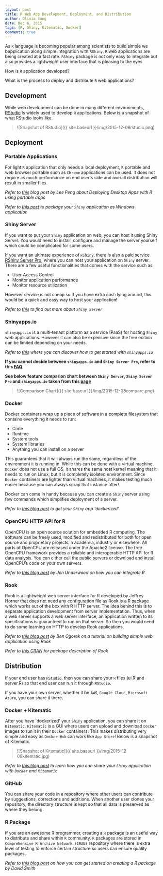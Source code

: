 ```yaml
---
layout: post
title: R Web App Development, Deployment, and Distribution
author: Olivia Sung
date: Dec 8, 2015
tags: [R, Shiny, Kitematic, Docker]
comments: true
---
```


As `R` language is becoming popular among scientists to build simple we bapplication along simple integration with `RShiny`, `R` web applications are being created at a fast rate. `RShiny` package is not only easy to integrate but also provides a lightweight user interface that is pleasing to the eyes.

How is `R` application developed?

What is the process to deploy and distribute `R` web applications?



## Development


While web development can be done in many different environments, [RStudio](https://www.rstudio.com/) is widely used to develop `R` applications. Below is a snapshot of what RStudio looks like.

> ![Snapshot of RStudio]({{ site.baseurl }}/img/2015-12-08rstudio.png)



## Deployment 


### Portable Applications

For light `R` application that only needs a local deployment, `R` portable and web browser portable such as `Chrome` applications can be used. It does not require as much performance on end user's side and overall distribution will result in smaller files.

*Refer to [this](https://www.r-bloggers.com/deploying-desktop-apps-with-r/) blog post by Lee Peng about Deploying Desktop Apps with R using portable apps*

*Refer to [this post](https://blog.analytixware.com/2014/03/packaging-your-shiny-app-as-windows.html) to package your `Shiny` application as Windows application*

### Shiny Server

If you want to put your `Shiny` application on web, you can host it using Shiny Server. You would need to install, configure and manage the server yourself which could be complicated for some users.

If you want an ultimate experience of `RShiny`, there is also a paid service [RShiny Server Pro](https://www.rstudio.com/products/shiny-server-pro/), where you can host your application on `Shiny` server. 
There are a few useful functionalities that comes with the service such as 

- User Access Control
- Monitor application performance 
- Monitor resource utilization 

However service is not cheap so if you have extra cash lying around, this would be a quick and easy way to host your application!

*Refer to [this](https://www.rstudio.com/products/shiny/shiny-server/) to find out more about `Shiny Server`*

### Shinyapps.io

`shinyapps.io` is a multi-tenant platform as a service (PaaS) for hosting `Shiny` web applications. However it can also be expensive since the free edition can be limited depending on your needs.

*Refer to [this](https://shiny.rstudio.com/articles/shinyapps.html) where you can discover how to get started with `shinyapps.io`*

**If you cannot decide between `shinyapps.io` and `Shiny Server Pro`, refer to this [FAQ](https://www.rstudio.com/faq-items/difference-shinyapps-shiny-server/)**

**See below feature comparion chart between `Shiny Server`, `Shiny Server Pro` and `shinyapps.io` taken from this [page](https://www.rstudio.com/products/shinyapps/)**

> ![Comparison Chart]({{ site.baseurl }}/img/2015-12-08compare.png)


### Docker

Docker containers wrap up a piece of software in a complete filesystem that contains everything it needs to run:

- Code
- Runtime
- System tools
- System libraries
- Anything you can install on a server

This guarantees that it will always run the same, regardless of the environment it is running in.
While this can be done with a virtual machine, `Docker` does not use a full OS, it shares the same host kernel meaning that it needs to run on Linux, but it is completely isolated environment. Since `Docker` containers are lighter than virtual machines, it makes testing much easier because you can always scrap that instance after!

Docker can come in handy because you can create a `Shiny` server using few commands which simplifies deployment of a server.

*Refer to [this blog post](https://www.rmining.net/2015/04/30/dockerizing-a-shiny-app/) to get your `Shiny` app 'dockerized'.*

### OpenCPU HTTP API for R

OpenCPU is an open source solution for embedded R computing. The software can be freely used, modified and redistributed for both for open source and proprietary projects in academia, industry or elsewhere. All parts of OpenCPU are released under the Apache2 license.  The free OpenCPU framework provides a reliable and interoperable HTTP API for R data analysis. You can either call the public servers or download and install OpenCPU’s code on your own servers.

*Refer to [this blog post](https://www.jenunderwood.com/2015/01/12/part-1-integrating-r/) by Jen Underwood on how you can integrate R*

### Rook

Rook is a lightweight web server interface for R developed by Jeffrey Horner that does not need any configuration file as Rook is a R package which works out of the box with R HTTP server.
The idea behind this is to separate application development from server implementation. Thus, when a web server supports a web server interface, an application written to its specifications is guaranteed to run on that server.
So then you would need to do some learning on HTTP to develop Rook applications.

*Refer to [this blog post](https://www.r-bloggers.com/a-simple-web-application-using-rook/) by Ben Ogorek on a tutorial on building simple web application using Rook*

*Refer to [this CRAN](https://cran.r-project.org/web/packages/Rook/README.html) for package description of Rook*


## Distribution

If your end user has `RStudio`. then you can share your `R` files (ui.R and server.R) so that end user can run it through `RStudio`.

If you have your own server, whether it be `AWS`, `Google Cloud`, `Microsoft Azure`, you can share it there.

### Docker + Kitematic

After you have 'dockerized' your `Shiny` application, you can share it on `Kitematic`.
`Kitematic` is a GUI where users can upload and download `Docker` images to run it in their `Docker` containers.
This makes distributing very simple and easy as `Docker Hub` can work like `App Store`!
Below is a snapshot of Kitematic.

> ![Snapshot of Kitematic]({{ site.baseurl }}/img/2015-12-08kitematic.jpg)

*Refer to [this blog post](https://www.r-bloggers.com/share-your-shiny-apps-with-docker-and-kitematic/) to learn how you can share your `Shiny` application with `Docker` and `Kitematic`*

### GitHub

You can share your code in a repository where other users can contribute by suggestions, corrections and additions.
When another user clones your repository, the directory structure is kept so that all data is preserved as where they belong.

### R Package

If you are an awesome R programmer, creating a `R` package is an useful way to distribute and share within `R` community.
`R` packages are stored in `Comprehensive R Archive Network (CRAN)` repository where there is extra level of testing to enforce certain structure so users can ensure quality packages.

*Refer to [this blog post](https://blog.revolutionanalytics.com/2009/08/creating-r-packages-a-tutorial-draft.html) on how you can get started on creating a R package by David Smith*
